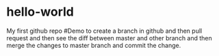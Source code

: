 # hello-world
My first github repo
#Demo to create a branch in github and then pull request
and then see the diff between master and other branch
and then merge the changes to master branch and commit the change.
